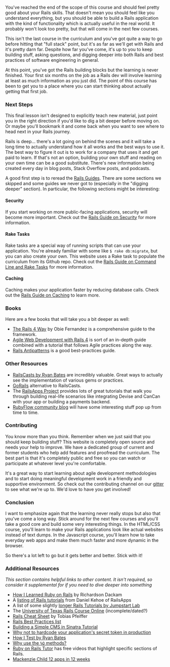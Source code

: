 You've reached the end of the scope of this course and should feel pretty good about your Rails skills.  That doesn't mean you should feel like you understand everything, but you should be able to build a Rails application with the kind of functionality which is actually useful in the real world.  It probably won't look too pretty, but that will come in the next few courses.

This isn't the last course in the curriculum and you've got quite a way to go before hitting that "full stack" point, but it's as far as we'll get with Rails and it's pretty darn far.  Despite how far you've come, it's up to you to keep building stuff, asking questions, and digging deeper into both Rails and best practices of software engineering in general.

At this point, you've got the Rails building blocks but the learning is never finished.  Your first six months on the job as a Rails dev will involve learning at least as much information as you just did.  The point of this course has been to get you to a place where you can start thinking about actually getting that first job.  

### Next Steps

This final lesson isn't designed to explicitly teach new material, just point you in the right direction if you'd like to dig a bit deeper before moving on.  Or maybe you'll bookmark it and come back when you want to see where to head next in your Rails journey.  

Rails is deep... there's a lot going on behind the scenes and it will take a long time to actually understand how it all works and the best ways to use it.  The best way to figure it out is to work for a company that uses it and get paid to learn.  If that's not an option, building your own stuff and reading on your own time can be a good substitute.  There's new information being created every day in blog posts, Stack Overflow posts, and podcasts.  

A good first step is to reread the [Rails Guides](http://guides.rubyonrails.org/index.html).  There are some sections we skipped and some guides we never got to (especially in the "digging deeper" section).  In particular, the following sections might be interesting:

#### Security

If you start working on more public-facing applications, security will become more important.  Check out the [Rails Guide on Security](http://guides.rubyonrails.org/security.html) for more information.

#### Rake Tasks

Rake tasks are a special way of running scripts that can use your application.  You're already familiar with some like `$ rake db:migrate`, but you can also create your own.  This website uses a Rake task to populate the curriculum from its Github repo.  Check out the [Rails Guide on Command Line and Rake Tasks](http://guides.rubyonrails.org/command_line.html) for more information.

#### Caching

Caching makes your application faster by reducing database calls.  Check out the [Rails Guide on Caching](http://guides.rubyonrails.org/caching_with_rails.html) to learn more.

### Books

Here are a few books that will take you a bit deeper as well:

* [The Rails 4 Way](https://leanpub.com/tr4w) by Obie Fernandez is a comprehensive guide to the framework.
* [Agile Web Development with Rails 4](http://pragprog.com/book/rails4/agile-web-development-with-rails-4) is sort of an in-depth guide combined with a tutorial that follows Agile practices along the way.
* [Rails Antipatterns](http://www.amazon.com/Rails-AntiPatterns-Refactoring-Addison-Wesley-Professional/dp/0321604814) is a good best-practices guide.

### Other Resources

* [RailsCasts by Ryan Bates](http://railscasts.com/) are incredibly valuable.  Great ways to actually see the implementation of various gems or practices.
* [GoRails](https://gorails.com/) alternative to RailsCasts.
* The [RailsApps Project](https://tutorials.railsapps.org/) provides lots of great tutorials that walk you through building real-life scenarios like integrating Devise and CanCan with your app or building a payments backend.
* [RubyFlow community blog](http://www.rubyflow.com/) will have some interesting stuff pop up from time to time.

### Contributing

You know more than you think.  Remember when we just said that you should keep building stuff?  This website is completely open source and needs your help to improve.  We have a dedicated group of current and former students who help add features and proofread the curriculum.  The best part is that it's completely public and free so you can watch or participate at whatever level you're comfortable.

It's a great way to start learning about agile development methodologies and to start doing meaningful development work in a friendly and supportive environment.  So check out the contributing channel on our [gitter](https://gitter.im/TheOdinProject/theodinproject) to see what we're up to.  We'd love to have you get involved!

### Conclusion

I want to emphasize again that the learning never really stops but also that you've come a long way.  Stick around for the next few courses and you'll take a good core and build some very interesting things.  In the HTML/CSS course, you'll learn to make your Rails applications look like actual websites instead of text dumps.  In the Javascript course, you'll learn how to take everyday web apps and make them much faster and more dynamic in the browser.  

So there's a lot left to go but it gets better and better.  Stick with it!

### Additional Resources

*This section contains helpful links to other content. It isn't required, so consider it supplemental for if you need to dive deeper into something*


* [How I Learned Ruby on Rails](https://medium.com/how-i-learned-ruby-rails/e08c94e2a51e) by Richardson Dackam
* A [listing of Rails tutorials](https://tutorials.railsapps.org/rails-tutorial) from Daniel Kehoe of RailsApps
* A list of some slightly [longer Rails Tutorials by Jumpstart Lab](http://tutorials.jumpstartlab.com/)
* The [University of Texas Rails Course Online](http://schneems.com/ut-rails) (incomplete/dated?)
* [Rails Cheat Sheet](http://pragtob.github.io/rails-beginner-cheatsheet/index.html) by Tobias Pfeiffer
* [Rails Best Practices list](http://rails-bestpractices.com/)
* [Building a Simple CMS in Sinatra Tutorial](http://www.sitepoint.com/a-simple-content-management-system-in-sinatra/)
* [Why not to hardcode your application's secret token in production](http://daniel.fone.net.nz/blog/2013/05/20/a-better-way-to-manage-the-rails-secret-token/)
* [How I Test by Ryan Bates](http://railscasts.com/episodes/275-how-i-test)
* [Why use the `%Q` methods?](http://stackoverflow.com/questions/10144543/what-is-the-use-case-for-rubys-q-q-quoting-methods)
* [Ruby on Rails Tutor](http://rubyonrailstutor.github.io/) has free videos that highlight specific sections of Rails.
* [Mackenzie Child 12 apps in 12 weeks](https://medium.com/ruby-on-rails/how-i-finally-learned-rails-95e9b832675b#.mw99m5wat)
